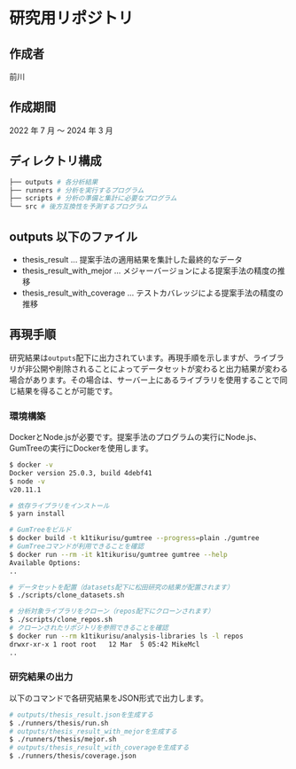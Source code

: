 # 研究用リポジトリ

## 作成者

前川

## 作成期間

2022 年 7 月 ～ 2024 年 3 月

## ディレクトリ構成

```sh
├── outputs # 各分析結果
├── runners # 分析を実行するプログラム
├── scripts # 分析の準備と集計に必要なプログラム
└── src # 後方互換性を予測するプログラム
```

## outputs 以下のファイル

- thesis_result ... 提案手法の適用結果を集計した最終的なデータ
- thesis_result_with_mejor ... メジャーバージョンによる提案手法の精度の推移
- thesis_result_with_coverage ... テストカバレッジによる提案手法の精度の推移

## 再現手順

研究結果は`outputs`配下に出力されています。再現手順を示しますが、ライブラリが非公開や削除されることによってデータセットが変わると出力結果が変わる場合があります。その場合は、サーバー上にあるライブラリを使用することで同じ結果を得ることが可能です。

### 環境構築

DockerとNode.jsが必要です。提案手法のプログラムの実行にNode.js、GumTreeの実行にDockerを使用します。

```sh
$ docker -v
Docker version 25.0.3, build 4debf41
$ node -v
v20.11.1

# 依存ライブラリをインストール
$ yarn install

# GumTreeをビルド
$ docker build -t k1tikurisu/gumtree --progress=plain ./gumtree
# GumTreeコマンドが利用できることを確認
$ docker run --rm -it k1tikurisu/gumtree gumtree --help
Available Options:
..

# データセットを配置（datasets配下に松田研究の結果が配置されます）
$ ./scripts/clone_datasets.sh

# 分析対象ライブラリをクローン（repos配下にクローンされます）
$ ./scripts/clone_repos.sh
# クローンされたリポジトリを参照できることを確認
$ docker run --rm k1tikurisu/analysis-libraries ls -l repos
drwxr-xr-x 1 root root   12 Mar  5 05:42 MikeMcl
..
```

### 研究結果の出力

以下のコマンドで各研究結果をJSON形式で出力します。

```sh
# outputs/thesis_result.jsonを生成する
$ ./runners/thesis/run.sh
# outputs/thesis_result_with_mejorを生成する
$ ./runners/thesis/mejor.sh
# outputs/thesis_result_with_coverageを生成する
$ ./runners/thesis/coverage.json
```
